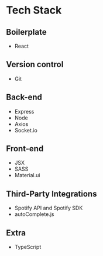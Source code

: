 # Tech Stack

## Boilerplate

- React

## Version control

- Git

## Back-end

- Express
- Node
- Axios
- Socket.io

## Front-end

- JSX
- SASS
- Material.ui

## Third-Party Integrations

- Spotify API and Spotify SDK
- autoComplete.js

## Extra

- TypeScript
